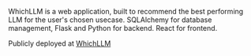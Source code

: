 WhichLLM is a web application, built to recommend the best performing LLM for the user's chosen usecase. SQLAlchemy for database management, Flask and Python for backend. React for frontend. 

Publicly deployed at [WhichLLM](https:whichllm.app)
